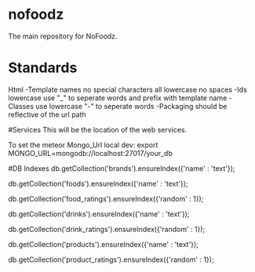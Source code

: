 # nofoodz
The main repository for NoFoodz.

# Standards
Html
-Template names no special characters all lowercase no spaces
-Ids lowercase use "_" to seperate words and prefix with template name
-Classes use lowercase "-" to seperate words
-Packaging should be reflective of the url path

#Services
This will be the location of the web services.

To set the meteor Mongo_Url local dev: export MONGO_URL=mongodb://localhost:27017/your_db

#DB Indexes
db.getCollection('brands').ensureIndex({'name' : 'text'});

db.getCollection('foods').ensureIndex({'name' : 'text'});

db.getCollection('food_ratings').ensureIndex({'random' : 1});

db.getCollection('drinks').ensureIndex({'name' : 'text'});

db.getCollection('drink_ratings').ensureIndex({'random' : 1});

db.getCollection('products').ensureIndex({'name' : 'text'});

db.getCollection('product_ratings').ensureIndex({'random' : 1});

